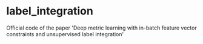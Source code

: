 # label_integration
Official code of the paper 'Deep metric learning with in-batch feature vector constraints and unsupervised label integration'

